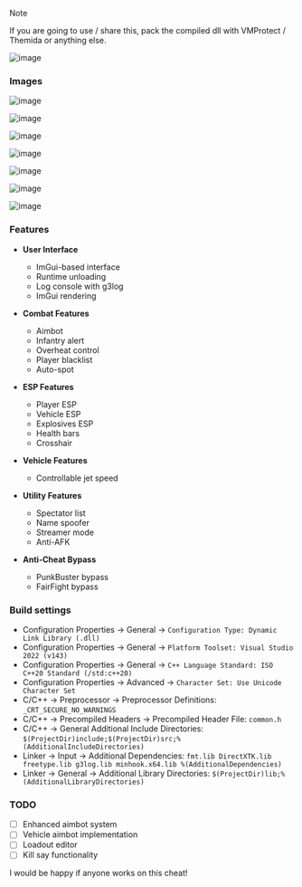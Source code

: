 > [!NOTE]
> If you are going to use / share this, pack the compiled dll with VMProtect / Themida or anything else.

![image](https://i.imgur.com/9aj6wfa.png)

### Images
![image](https://i.imgur.com/oIAjluQ.gif)

![image](https://i.imgur.com/ofC2zpF.png)

![image](https://i.imgur.com/zVPTuvl.png)

![image](https://i.imgur.com/xjrL0wq.jpg)

![image](https://i.imgur.com/SXgmNoB.png)

![image](https://i.imgur.com/KFZsStZ.png)

![image](https://i.imgur.com/Frb1kYx.png)

### Features
- **User Interface**
  - ImGui-based interface
  - Runtime unloading
  - Log console with g3log
  - ImGui rendering

- **Combat Features**
  - Aimbot
  - Infantry alert
  - Overheat control
  - Player blacklist
  - Auto-spot

- **ESP Features**
  - Player ESP
  - Vehicle ESP 
  - Explosives ESP
  - Health bars
  - Crosshair

- **Vehicle Features**
  - Controllable jet speed

- **Utility Features**
  - Spectator list
  - Name spoofer
  - Streamer mode
  - Anti-AFK

- **Anti-Cheat Bypass**
  - PunkBuster bypass
  - FairFight bypass

### Build settings
- Configuration Properties -> General -> `Configuration Type: Dynamic Link Library (.dll)`
- Configuration Properties -> General -> `Platform Toolset: Visual Studio 2022 (v143)`
- Configuration Properties -> General -> `C++ Language Standard: ISO C++20 Standard (/std:c++20)`
- Configuration Properties -> Advanced -> `Character Set: Use Unicode Character Set`
- C/C++ -> Preprocessor -> Preprocessor Definitions: `_CRT_SECURE_NO_WARNINGS`
- C/C++ -> Precompiled Headers -> Precompiled Header File: `common.h`
- C/C++ -> General Additional Include Directories: `$(ProjectDir)include;$(ProjectDir)src;%(AdditionalIncludeDirectories)`
- Linker -> Input -> Additional Dependencies: ```fmt.lib
DirectXTK.lib
freetype.lib
g3log.lib
minhook.x64.lib
%(AdditionalDependencies)```
- Linker -> General -> Additional Library Directories: `$(ProjectDir)lib;%(AdditionalLibraryDirectories)`

### TODO
- [ ] Enhanced aimbot system
- [ ] Vehicle aimbot implementation
- [ ] Loadout editor
- [ ] Kill say functionality

I would be happy if anyone works on this cheat!

